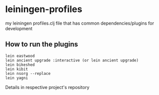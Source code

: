 # leiningen-profiles
my leiningen profiles.clj file that has common dependencies/plugins for development

## How to run the plugins
```
lein eastwood
lein ancient upgrade :interactive (or lein ancient upgrade)
lein bikeshed
lein kibit
lein nsorg --replace
lein yagni
```
Details in respective project's repository
